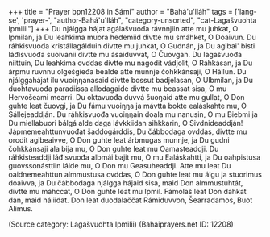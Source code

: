 +++
title = "Prayer bpn12208 in Sámi"
author = "Bahá'u'lláh"
tags = ['lang-se', 'prayer-', "author-Bahá'u'lláh", "category-unsorted", "cat-Lagašvuohta Ipmilii"]
+++
Du njálgga hájat agálašvuođa rávnnjiin atte mu juhkat, O Ipmilan, ja Du leahkima muora heđemiid divtte mu smáhket, O Doaivun. Du ráhkisvuođa kristállagálduin divtte mu juhkat, O Gudnán, ja Du agibai' bisti láđisvuođa suoivanii divtte mu ásaiduvvat, O Čuovgan. Du lagašvuođa niittuin, Du leahkima ovddas divtte mu nagodit vádjolit, O Ráhkásan, ja Du árpmu ruvnnu olgešgieđa bealde atte munnje čohkkánsaji, O Hállun. Du njálggahájat ilu vuoiŋŋanasaid divtte bossut badjelasan, O Ulbmilan, ja Du duohtavuođa paradiissa allodagaide divtte mu beassat sisa, O mu Hervošeami mearri. Du oktavuođa duvvá šuoŋaid atte mu gullat, O Don guhte leat čuovgi, ja Du fámu vuoiŋŋa ja mávtta bokte ealáskahte mu, O Sállejeaddján. Du ráhkisvuođa vuoiŋŋain doala mu nanusin, O mu Biebmi ja Du miellabuori bálgá alde daga lávkkiidan sihkkarin, O Sivdnideaddján! Jápmemeahttunvuođat šaddogárddis, Du čábbodaga ovddas, divtte mu orodit agibeaivve, O Don guhte leat árbmugas munnje, ja Du gudni čohkkánsaji ala bija mu, O Don guhte leat mu Oamasteaddji. Du ráhkisteaddji láđisvuođa albmái bajit mu, O mu Ealáskahtti, ja Du oahpistusa guovssonásttiin láide mu, O Don mu Geasuheaddji. Atte mu leat Du oaidnemeahttun almmustusa ovddas, O Don guhte leat mu álgu ja stuorimus doaivva, ja Du čábbodaga njálgga hájaid sisa, maid Don almmustuhtát, divtte mu máhccat, O Don guhte leat mu Ipmil. Fámolaš leat Don dahkat dan, maid háliidat. Don leat duođalaččat Rámiduvvon, Šearradamos, Buot Alimus.

(Source category: Lagašvuohta Ipmilii)
(Bahaiprayers.net ID: 12208)
